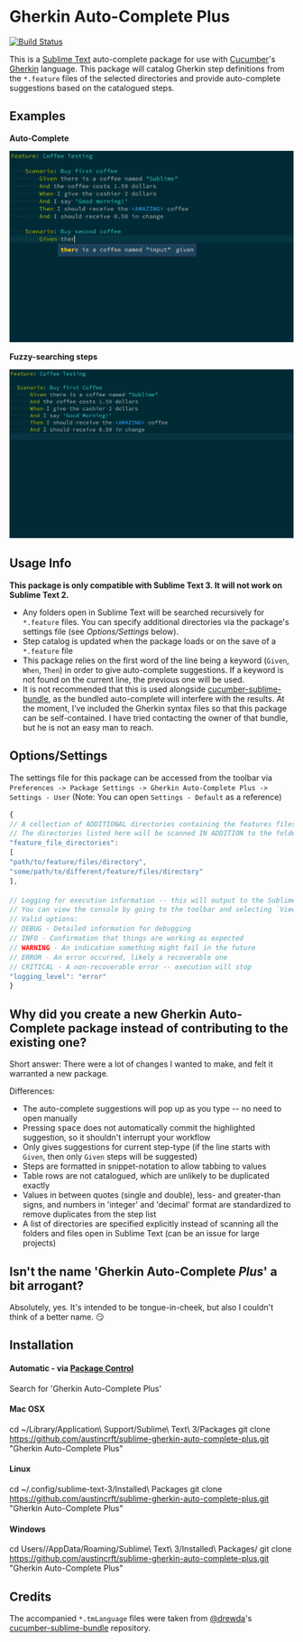 # Gherkin Auto-Complete Plus
[![Build Status](https://travis-ci.org/austincrft/sublime-gherkin-auto-complete-plus.svg?branch=master)](https://travis-ci.org/austincrft/sublime-gherkin-auto-complete-plus)

This is a [Sublime Text](http://www.sublimetext.com/) auto-complete package for use with [Cucumber](https://cucumber.io/)'s [Gherkin](https://cucumber.io/docs/reference#gherkin) language. This package will catalog Gherkin step definitions from the `*.feature` files of the selected directories and provide auto-complete suggestions based on the catalogued steps.

## Examples

**Auto-Complete**

![auto_complete](/img/auto_complete.gif)

**Fuzzy-searching steps**

![example](/img/list_steps_command.gif)


## Usage Info
**This package is only compatible with Sublime Text 3. It will not work on Sublime Text 2.**
- Any folders open in Sublime Text will be searched recursively for `*.feature` files. You can specify additional directories via the package's settings file (see *Options/Settings* below).
- Step catalog is updated when the package loads or on the save of a `*.feature` file
- This package relies on the first word of the line being a keyword (`Given`, `When`, `Then`) in order to give auto-complete suggestions. If a keyword is not found on the current line, the previous one will be used.
- It is not recommended that this is used alongside [cucumber-sublime-bundle](https://github.com/drewda/cucumber-sublime-bundle), as the bundled auto-complete will interfere with the results. At the moment, I've included the Gherkin syntax files so that this package can be self-contained. I have tried contacting the owner of that bundle, but he is not an easy man to reach.


## Options/Settings
The settings file for this package can be accessed from the toolbar via `Preferences -> Package Settings -> Gherkin Auto-Complete Plus -> Settings - User` (Note: You can open `Settings - Default` as a reference)

```javascript
{
// A collection of ADDITIONAL directories containing the features files you would like to scan
// The directories listed here will be scanned IN ADDITION to the folder(s) open in Sublime Text
"feature_file_directories":
[
"path/to/feature/files/directory",
"some/path/to/different/feature/files/directory"
],

// Logging for execution information -- this will output to the Sublime Text Console
// You can view the console by going to the toolbar and selecting `View -> Show Console`
// Valid options:
// DEBUG - Detailed information for debugging
// INFO - Confirmation that things are working as expected
// WARNING - An indication something might fail in the future
// ERROR - An error occurred, likely a recoverable one
// CRITICAL - A non-recoverable error -- execution will stop
"logging_level": "error"
}
```


## Why did you create a new Gherkin Auto-Complete package instead of contributing to the existing one?
Short answer: There were a lot of changes I wanted to make, and felt it warranted a new package.

Differences:
- The auto-complete suggestions will pop up as you type -- no need to open manually
- Pressing <kbd>space</kbd> does not automatically commit the highlighted suggestion, so it shouldn't interrupt your workflow
- Only gives suggestions for current step-type (if the line starts with `Given`, then only `Given` steps will be suggested)
- Steps are formatted in snippet-notation to allow tabbing to values
- Table rows are not catalogued, which are unlikely to be duplicated exactly
- Values in between quotes (single and double), less- and greater-than signs, and numbers in 'integer' and 'decimal' format are standardized to remove duplicates from the step list
- A list of directories are specified explicitly instead of scanning all the folders and files open in Sublime Text (can be an issue for large projects)


## Isn't the name 'Gherkin Auto-Complete *Plus*' a bit arrogant?
Absolutely, yes. It's intended to be tongue-in-cheek, but also I couldn't think of a better name. :smirk:


## Installation
#### Automatic - via [Package Control](https://packagecontrol.io/)
Search for 'Gherkin Auto-Complete Plus'
#### Mac OSX
cd ~/Library/Application\ Support/Sublime\ Text\ 3/Packages
git clone https://github.com/austincrft/sublime-gherkin-auto-complete-plus.git "Gherkin Auto-Complete Plus"
#### Linux
cd ~/.config/sublime-text-3/Installed\ Packages
git clone https://github.com/austincrft/sublime-gherkin-auto-complete-plus.git "Gherkin Auto-Complete Plus"
#### Windows
cd Users/<user>/AppData/Roaming/Sublime\ Text\ 3/Installed\ Packages/
git clone https://github.com/austincrft/sublime-gherkin-auto-complete-plus.git "Gherkin Auto-Complete Plus"


## Credits
The accompanied `*.tmLanguage` files were taken from [@drewda](https://github.com/drewda)'s [cucumber-sublime-bundle](https://github.com/drewda/cucumber-sublime-bundle) repository.
